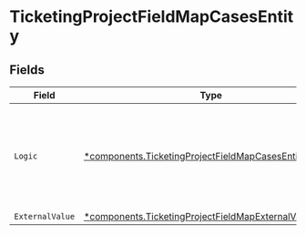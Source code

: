 # TicketingProjectFieldMapCasesEntity


## Fields

| Field                                                                                                                             | Type                                                                                                                              | Required                                                                                                                          | Description                                                                                                                       |
| --------------------------------------------------------------------------------------------------------------------------------- | --------------------------------------------------------------------------------------------------------------------------------- | --------------------------------------------------------------------------------------------------------------------------------- | --------------------------------------------------------------------------------------------------------------------------------- |
| `Logic`                                                                                                                           | [*components.TicketingProjectFieldMapCasesEntityLogic](../../models/components/ticketingprojectfieldmapcasesentitylogic.md)       | :heavy_minus_sign:                                                                                                                | An unstructured object of key/value pairs describing the logic for applying the rule.                                             |
| `ExternalValue`                                                                                                                   | [*components.TicketingProjectFieldMapExternalValueEntity](../../models/components/ticketingprojectfieldmapexternalvalueentity.md) | :heavy_minus_sign:                                                                                                                | N/A                                                                                                                               |